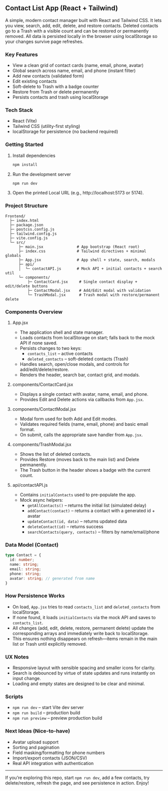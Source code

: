 ## Contact List App (React + Tailwind)

A simple, modern contact manager built with React and Tailwind CSS. It lets you view, search, add, edit, delete, and restore contacts. Deleted contacts go to a Trash with a visible count and can be restored or permanently removed. All data is persisted locally in the browser using localStorage so your changes survive page refreshes.

### Key Features
- View a clean grid of contact cards (name, email, phone, avatar)
- Global search across name, email, and phone (instant filter)
- Add new contacts (validated form)
- Edit existing contacts
- Soft-delete to Trash with a badge counter
- Restore from Trash or delete permanently
- Persists contacts and trash using localStorage

### Tech Stack
- React (Vite)
- Tailwind CSS (utility-first styling)
- localStorage for persistence (no backend required)

### Getting Started
1. Install dependencies
   
	```bash
	npm install
	```

2. Run the development server
   
	```bash
	npm run dev
	```

3. Open the printed Local URL (e.g., http://localhost:5173 or 5174).

### Project Structure

```
Frontend/
  ├─ index.html
  ├─ package.json
  ├─ postcss.config.js
  ├─ tailwind.config.js
  ├─ vite.config.js
  └─ src/
	  ├─ main.jsx               # App bootstrap (React root)
	  ├─ index.css              # Tailwind directives + minimal globals
	  ├─ App.jsx                # App shell + state, search, modals
	  ├─ api/
	  │  └─ contactAPI.js       # Mock API + initial contacts + search util
	  └─ components/
		  ├─ ContactCard.jsx     # Single contact display + edit/delete buttons
		  ├─ ContactModal.jsx    # Add/Edit modal with validation
		  └─ TrashModal.jsx      # Trash modal with restore/permanent delete
```

### Components Overview

1. App.jsx
	- The application shell and state manager.
	- Loads contacts from localStorage on start; falls back to the mock API if none saved.
	- Persists changes to two keys:
	  - `contacts_list` – active contacts
	  - `deleted_contacts` – soft-deleted contacts (Trash)
	- Handles search, open/close modals, and controls for add/edit/delete/restore.
	- Renders the header, search bar, contact grid, and modals.

2. components/ContactCard.jsx
	- Displays a single contact with avatar, name, email, and phone.
	- Provides Edit and Delete actions via callbacks from `App.jsx`.

3. components/ContactModal.jsx
	- Modal form used for both Add and Edit modes.
	- Validates required fields (name, email, phone) and basic email format.
	- On submit, calls the appropriate save handler from `App.jsx`.

4. components/TrashModal.jsx
	- Shows the list of deleted contacts.
	- Provides Restore (moves back to the main list) and Delete permanently.
	- The Trash button in the header shows a badge with the current count.

5. api/contactAPI.js
	- Contains `initialContacts` used to pre-populate the app.
	- Mock async helpers:
	  - `getAllContacts()` – returns the initial list (simulated delay)
	  - `addContact(contact)` – returns a contact with a generated id + avatar
	  - `updateContact(id, data)` – returns updated data
	  - `deleteContact(id)` – returns success
	  - `searchContacts(query, contacts)` – filters by name/email/phone

### Data Model (Contact)
```ts
type Contact = {
  id: number;
  name: string;
  email: string;
  phone: string;
  avatar: string; // generated from name
}
```

### How Persistence Works
- On load, `App.jsx` tries to read `contacts_list` and `deleted_contacts` from localStorage.
- If none found, it loads `initialContacts` via the mock API and saves to `contacts_list`.
- All changes (add, edit, delete, restore, permanent delete) update the corresponding arrays and immediately write back to localStorage.
- This ensures nothing disappears on refresh—items remain in the main list or Trash until explicitly removed.

### UX Notes
- Responsive layout with sensible spacing and smaller icons for clarity.
- Search is debounced by virtue of state updates and runs instantly on input change.
- Loading and empty states are designed to be clear and minimal.

### Scripts
- `npm run dev` – start Vite dev server
- `npm run build` – production build
- `npm run preview` – preview production build

### Next Ideas (Nice-to-have)
- Avatar upload support
- Sorting and pagination
- Field masking/formatting for phone numbers
- Import/export contacts (JSON/CSV)
- Real API integration with authentication

---

If you’re exploring this repo, start `npm run dev`, add a few contacts, try delete/restore, refresh the page, and see persistence in action. Enjoy!

